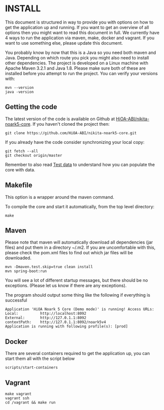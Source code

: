 # INSTALL

This document is structured in way to provide you with options on how to get
the application up and running. If you want to get an overview of all options
then you might want to read this document in full. We currently have 4 ways to
run the application via maven, make, docker and vagrant.  If you want to use
something else, please update this document.

You probably know by now that this is a Java so you need both maven and Java.
Depending on which route you pick you might also need to install other
dependencies.  The project is developed on a Linux machine with Apache Maven
3.2.1 and Java 1.8. Please make sure both of these are installed before you
attempt to run the project. You can verify your versions with:

    mvn --version
    java -version

## Getting the code

The latest version of the code is available on Github at
[HiOA-ABI/nikita-noark5-core](https://github.com/HiOA-ABI/nikita-noark5-core).
If you haven't cloned the project then:

    git clone https://github.com/HiOA-ABI/nikita-noark5-core.git

If you already have the code consider synchronizing your local copy:
    
    git fetch --all
    git checkout origin/master

Remember to also read [Test data](Testa-data.md) to understand how you can
populate the core with data.

## Makefile

This option is a wrapper around the maven command.

To compile the core and start it automatically, from the top level directory:

    make     
    
## Maven

Please note that maven will automatically download all dependencies (jar files)
and put them in a directory ~/.m2. If you are uncomfortable with this, please
check the pom.xml files to find out which jar files will be downloaded.
 
    mvn -Dmaven.test.skip=true clean install
    mvn spring-boot:run

You will see a lot of different startup messages, but there should be no
exceptions. (Please let us know if there are any exceptions).

 The program should output some thing like the following if everything is successful

 	Application 'HiOA Noark 5 Core (Demo mode)' is running! Access URLs:
 	Local: 			http://localhost:8092
 	External: 		http://127.0.1.1:8092
 	contextPath: 	http://127.0.1.1:8092/noark5v4
 	Application is running with following profile(s): [prod] 

## Docker

There are several containers required to get the application up, you can start them all
with the script below

    scripts/start-containers

## Vagrant

    make vagrant
    vagrant ssh
    cd /vagrant && make run
